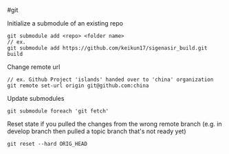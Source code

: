 #git

Initialize a submodule of an existing repo

    git submodule add <repo> <folder name>
    // ex.
    git submodule add https://github.com/keikun17/sigenasir_build.git build 

Change remote url

    // ex. Github Project 'islands' handed over to 'china' organization
    git remote set-url origin git@github.com:china

Update submodules

    git submodule foreach 'git fetch'

Reset state if you pulled the changes from the wrong remote branch (e.g. in develop branch then pulled a topic branch that's not ready yet)

    git reset --hard ORIG_HEAD 

